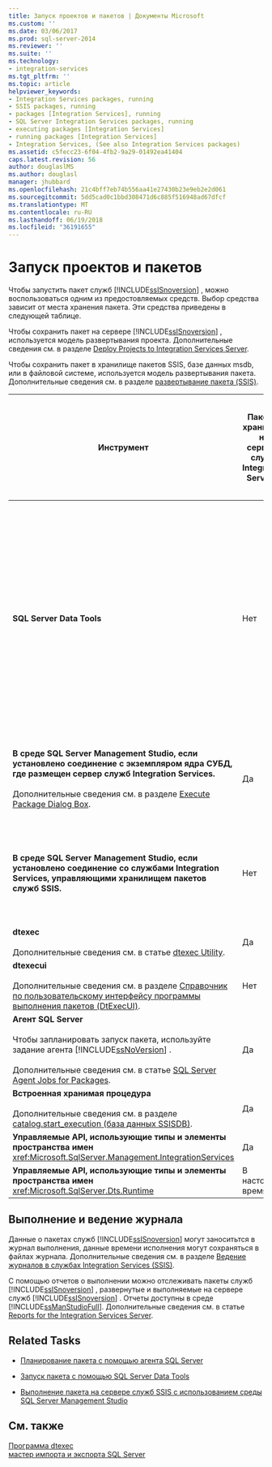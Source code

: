 ```yaml
---
title: Запуск проектов и пакетов | Документы Microsoft
ms.custom: ''
ms.date: 03/06/2017
ms.prod: sql-server-2014
ms.reviewer: ''
ms.suite: ''
ms.technology:
- integration-services
ms.tgt_pltfrm: ''
ms.topic: article
helpviewer_keywords:
- Integration Services packages, running
- SSIS packages, running
- packages [Integration Services], running
- SQL Server Integration Services packages, running
- executing packages [Integration Services]
- running packages [Integration Services]
- Integration Services, (See also Integration Services packages)
ms.assetid: c5fecc23-6f04-4fb2-9a29-01492ea41404
caps.latest.revision: 56
author: douglaslMS
ms.author: douglasl
manager: jhubbard
ms.openlocfilehash: 21c4bff7eb74b556aa41e27430b23e9eb2e2d061
ms.sourcegitcommit: 5dd5cad0c1bbd308471d6c885f516948ad67dfcf
ms.translationtype: MT
ms.contentlocale: ru-RU
ms.lasthandoff: 06/19/2018
ms.locfileid: "36191655"
---
```

# <a name="execution-of-projects-and-packages"></a>Запуск проектов и пакетов
  Чтобы запустить пакет служб [!INCLUDE[ssISnoversion](../../includes/ssisnoversion-md.md)] , можно воспользоваться одним из предостовляемых средств. Выбор средства зависит от места хранения пакета. Эти средства приведены в следующей таблице.  
  
 Чтобы сохранить пакет на сервере [!INCLUDE[ssISnoversion](../../includes/ssisnoversion-md.md)] , используется модель развертывания проекта. Дополнительные сведения см. в разделе [Deploy Projects to Integration Services Server](../deploy-projects-to-integration-services-server.md).  
  
 Чтобы сохранить пакет в хранилище пакетов SSIS, базе данных msdb, или в файловой системе, используется модель развертывания пакета. Дополнительные сведения см. в разделе [развертывание пакета &#40;SSIS&#41;](legacy-package-deployment-ssis.md).  
  
|Инструмент|Пакеты, хранимые на сервере служб Integration Services|Пакеты, которые находятся в хранилище пакетов служб SSIS предыдущих версий или в базе данных msdb.|Пакеты, хранимые в файловой системе вне расположения входящего в состав хранилища пакетов SSIS.|  
|----------|-----------------------------------------------------------------|--------------------------------------------------------------------------------|-----------------------------------------------------------------------------------------------------------------|  
|**SQL Server Data Tools**|Нет|Нет<br /><br /> Однако существующий пакет можно добавить в проект из хранилища пакетов [!INCLUDE[ssIS](../../includes/ssis-md.md)] , включающего в себя базу данных msdb. При добавлении существующего пакета в проект таким методом локальная копия пакета создается в файловой системе.|Да|  
|**В среде SQL Server Management Studio, если установлено соединение с экземпляром ядра СУБД, где размещен сервер служб Integration Services.**<br /><br /> Дополнительные сведения см. в разделе [Execute Package Dialog Box](../execute-package-dialog-box.md).|Да|Нет<br /><br /> Однако из этих расположений пакет можно импортировать на сервер.|Нет<br /><br /> Однако пакет можно импортировать на сервер из файловой системы.|  
|**В среде SQL Server Management Studio, если установлено соединение со службами Integration Services, управляющими хранилищем пакетов служб SSIS.**|Нет|Да|Нет<br /><br /> Однако пакет можно импортировать в хранилище пакетов служб [!INCLUDE[ssIS](../../includes/ssis-md.md)] из файловой системы.|  
|**dtexec**<br /><br /> Дополнительные сведения см. в статье [dtexec Utility](dtexec-utility.md).|Да|Да|Да|  
|**dtexecui**<br /><br /> Дополнительные сведения см. в разделе [Справочник по пользовательскому интерфейсу программы выполнения пакетов (DtExecUI)](execute-package-utility-dtexecui-ui-reference.md).|Нет|Да|Да|  
|**Агент SQL Server**<br /><br /> Чтобы запланировать запуск пакета, используйте задание агента [!INCLUDE[ssNoVersion](../../includes/ssnoversion-md.md)] .<br /><br /> Дополнительные сведения см. в статье [SQL Server Agent Jobs for Packages](sql-server-agent-jobs-for-packages.md).|Да|Да|Да|  
|**Встроенная хранимая процедура**<br /><br /> Дополнительные сведения см. в разделе [catalog.start_execution (база данных SSISDB)](/sql/integration-services/system-stored-procedures/catalog-start-execution-ssisdb-database).|Да|Нет|Нет|  
|**Управляемые API, использующие типы и элементы пространства имен** <xref:Microsoft.SqlServer.Management.IntegrationServices>|Да|Нет|Нет|  
|**Управляемые API, использующие типы и элементы пространства имен** <xref:Microsoft.SqlServer.Dts.Runtime>|В настоящее время нет|Да|Да|  
  
## <a name="execution-and-logging"></a>Выполнение и ведение журнала  
 Данные о пакетах служб [!INCLUDE[ssISnoversion](../../includes/ssisnoversion-md.md)] могут заноситьтся в журнал выполнения, данные времени исполнения могут сохраняться в файлах журнала. Дополнительные сведения см. в разделе [Ведение журналов в службах Integration Services (SSIS)](../performance/integration-services-ssis-logging.md).  
  
 С помощью отчетов о выполнении можно отслеживать пакеты служб [!INCLUDE[ssISnoversion](../../includes/ssisnoversion-md.md)] , развернутые и выполняемые на сервере служб [!INCLUDE[ssISnoversion](../../includes/ssisnoversion-md.md)] . Отчеты доступны в среде [!INCLUDE[ssManStudioFull](../../includes/ssmanstudiofull-md.md)]. Дополнительные сведения см. в статье [Reports for the Integration Services Server](../reports-for-the-integration-services-server.md).  
  
## <a name="related-tasks"></a>Related Tasks  
  
-   [Планирование пакета с помощью агента SQL Server](../schedule-a-package-by-using-sql-server-agent.md)  
  
-   [Запуск пакета с помощью SQL Server Data Tools](../run-a-package-in-sql-server-data-tools.md)  
  
-   [Выполнение пакета на сервере служб SSIS с использованием среды SQL Server Management Studio](../run-a-package-on-the-ssis-server-using-sql-server-management-studio.md)  
  
## <a name="see-also"></a>См. также  
 [Программа dtexec](dtexec-utility.md)   
 [мастер импорта и экспорта SQL Server](../import-export-data/import-and-export-data-with-the-sql-server-import-and-export-wizard.md)  
  
  
